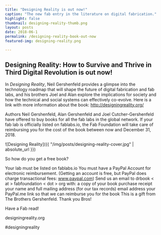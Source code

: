 ```yaml
---
title: "Designing Reality is out now!" 
caption: "The new fab entry in the literature on digital fabrication."
highlight: false
thumbnail: designing-reality-thumb.png
layout: posts
date: 2018-06-1
permalink: /designing-reality-book-out-now
featured-img: designing-reality.png

---
```


## Designing Reality: How to Survive and Thrive in Third Digital Revolution is out now!

In *Designing Reality*, Neil Gershenfeld provides a glimpse into the technology roadmap that will shape the future of digital fabrication and fab labs, and his brothers Joel and Alan explore the implications for society and how the technical and social systems can effectively co-evolve. Here is a link with more information about the book: http://designingreality.org/

Authors Neil Gershenfeld, Alan Gershenfeld and Joel Cutcher-Gershenfeld ​have offered to buy books for all the fab labs in the global network. If your fab lab is officially listed on fablabs.io, the Fab Foundation will take care of reimbursing​ you for​ the cost of the book between now and December 31, 2018.

![Designing Reality]({{ "/img/posts/designing-reality-cover.jpg" | absolute_url }})

So how do you get a free book?

Your lab must be listed on fablabs.io
You must have a PayPal Account for electronic reimbursement. (Getting an account is free, but PayPal does charge transactional fees: www.paypal.com)
Send us an email to drbook < at > fabfoundation < dot > org with:
a copy of your book purchase receipt
your name and full mailing address (for our tax records)
email address
your PayPal.me link so that we can reimburse you for the book
This is a gift from The Brothers Gershenfeld. Thank you Bros!

Have a Fab read!

designingreality.org

#designingreality